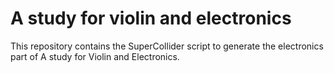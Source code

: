 # A study for violin and electronics
This repository contains the SuperCollider script to generate the electronics part of A study for Violin and Electronics.
